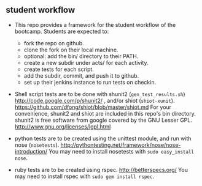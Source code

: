 ## student workflow

* This repo provides a framework for the student workflow of the bootcamp.
Students are expected to:

    * fork the repo on github.
    * clone the fork on their local machine.
    * optional: add the bin/ directory to their PATH.
    * create a new subdir under acts/ for each activity.
    * create tests for each script.
    * add the subdir, commit, and push it to github.
    * set up their jenkins instance to run tests on checkin.

* Shell script tests are to be done with shunit2 (`gen_test_results.sh`)
<http://code.google.com/p/shunit2/> ,
and/or shiot (`shiot-xunit`).
<https://github.com/dfong/shiot/blob/master/shiot.md>
For your convenience, shunit2 and shiot are included
in this repo's bin directory.
shunit2 is free software from google covered by the GNU Lesser GPL.
<http://www.gnu.org/licenses/lgpl.html>
* python tests are to be created using the unittest module,
and run with nose (`nosetests`).
<http://pythontesting.net/framework/nose/nose-introduction/>
You may need to install nosetests with `sudo easy_install nose`.
* ruby tests are to be created using rspec.
<http://betterspecs.org/>
You may need to install rspec with `sudo gem install rspec`.
